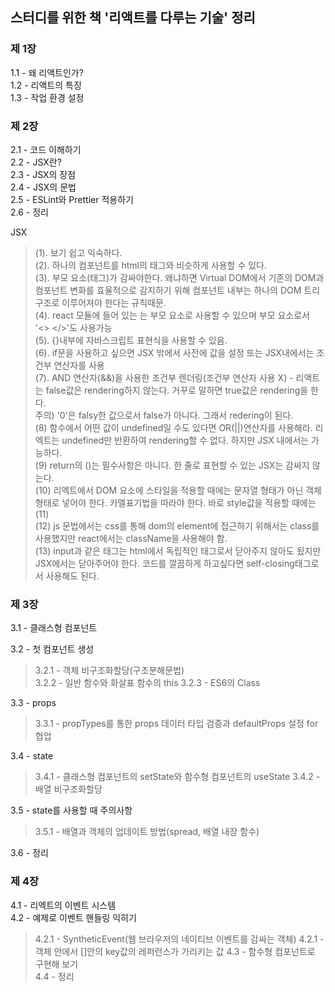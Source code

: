 ## 스터디를 위한 책 '리액트를 다루는 기술' 정리

### 제 1장

1.1 - 왜 리액트인가?<br>
1.2 - 리액트의 특징<br>
1.3 - 작업 환경 설정<br>

### 제 2장

2.1 - 코드 이해하기<br>
2.2 - JSX란?<br>
2.3 - JSX의 장점<br>
2.4 - JSX의 문법<br>
2.5 - ESLint와 Prettier 적용하기<br>
2.6 - 정리<br>

JSX<br>

> (1). 보기 쉽고 익숙하다.<br>
> (2). 하나의 컴포넌트를 html의 태그와 비슷하게 사용할 수 있다.<br>
> (3). 부모 요소(태그)가 감싸야한다. 왜냐하면 Virtual DOM에서 기존의 DOM과 컴포넌트 변화를 효율적으로 감지하기 위해 컴포넌트 내부는 하나의 DOM 트리 구조로 이루어져야 한다는 규칙때문.<br>
> (4). react 모듈에 들어 있는 <Fragment>는 부모 요소로 사용할 수 있으며 부모 요소로서 '<> </>'도 사용가능<br>
> (5). {}내부에 자바스크립트 표현식을 사용할 수 있음.<br>
> (6). if문을 사용하고 싶으면 JSX 밖에서 사전에 값을 설정 또는 JSX내에서는 조건부 연산자를 사용<br>
> (7). AND 연산자(&&)을 사용한 조건부 렌더링(조건부 연산자 사용 X) - 리액트는 false값은 rendering하지 않는다. 거꾸로 말하면 true값은 rendering을 한다.<br>
> 주의) '0'은 falsy한 값으로서 false가 아니다. 그래서 redering이 된다.<br>
> (8) 함수에서 어떤 값이 undefined일 수도 있다면 OR(||)연산자를 사용해라. 리엑트는 undefined만 반환하여 rendering할 수 없다. 하지만 JSX 내에서는 가능하다.<br>
> (9) return의 ()는 필수사항은 아니다. 한 줄로 표현할 수 있는 JSX는 감싸지 않는다.<br>
> (10) 리엑트에서 DOM 요소에 스타일을 적용할 때에는 문자열 형태가 아닌 객체형태로 넣어야 한다. 카멜표기법을 따라야 한다. 바로 style값을 적용할 때에는 (11)<br>
> (12) js 문법에서는 css를 통해 dom의 element에 접근하기 위해서는 class를 사용했지만 react에서는 className을 사용해야 함.<br>
> (13) input과 같은 태그는 html에서 독립적인 태그로서 닫아주지 않아도 됬지만 JSX에서는 닫아주어야 한다. 코드를 깔끔하게 하고싶다면 self-closing태그로서 사용해도 된다.<br>

### 제 3장

3.1 - 클래스형 컴포넌트<br>

3.2 - 첫 컴포넌트 생성<br>

> 3.2.1 - 객체 비구조화할당(구조분해문법)  
> 3.2.2 - 일반 함수와 화살표 함수의 this
> 3.2.3 - ES6의 Class

3.3 - props<br>

> 3.3.1 - propTypes를 통한 props 데이터 타입 검증과 defaultProps 설정 for 협업

3.4 - state<br>

> 3.4.1 - 클래스형 컴포넌트의 setState와 함수형 컴포넌트의 useState
> 3.4.2 - 배열 비구조화할당

3.5 - state를 사용할 때 주의사항<br>

> 3.5.1 - 배열과 객체의 업데이트 방법(spread, 배열 내장 함수)

3.6 - 정리

### 제 4장

4.1 - 리엑트의 이벤트 시스템<br>
4.2 - 예제로 이벤트 핸들링 익히기<br>

> 4.2.1 - SyntheticEvent(웹 브라우저의 네이티브 이벤트를 감싸는 객체)
> 4.2.1 - 객체 안에서 []안의 key값의 레퍼런스가 가리키는 값
> 4.3 - 함수형 컴포넌트로 구현해 보기<br>
> 4.4 - 정리<br>
